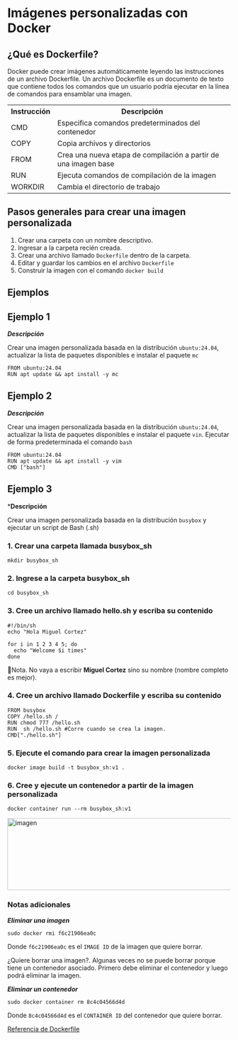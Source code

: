 # Imágenes personalizadas con Docker

## ¿Qué es Dockerfile?

Docker puede crear imágenes automáticamente leyendo las instrucciones de un archivo Dockerfile. Un archivo Dockerfile es un documento de texto que contiene todos los comandos que un usuario podría ejecutar en la línea de comandos para ensamblar una imagen.

<table>
  <tr>
    <th>Instrucción</th>
    <th>Descripción</th>
  </tr>
  <tr>
    <td>CMD</td>
    <td>Especifica comandos predeterminados del contenedor</td>
  </tr>
  <tr>
    <td>COPY</td>
    <td>Copia archivos y directorios</td>
  <tr>
    <td>FROM</td>
    <td>Crea una nueva etapa de compilación a partir de una imagen base</td>
  </tr>
  <tr>
    <td>RUN</td>
    <td>Ejecuta comandos de compilación de la imagen</td>
  </tr>
  <tr>
    <td>WORKDIR</td>
    <td>Cambia el directorio de trabajo</td>
  </tr>
</table>

## Pasos generales para crear una imagen personalizada
1. Crear una carpeta con un nombre descriptivo.
2. Ingresar a la carpeta recién creada.
3. Crear una archivo llamado `Dockerfile` dentro de la carpeta.
4. Editar y guardar los cambios en el archivo `Dockerfile`
5. Construir la imagen con el comando `docker build` 

## Ejemplos

## Ejemplo 1

***Descripción***

Crear una imagen personalizada basada en la distribución `ubuntu:24.04`, actualizar la lista de paquetes disponibles e instalar el paquete `mc`   

```
FROM ubuntu:24.04
RUN apt update && apt install -y mc
```

## Ejemplo 2

***Descripción***

Crear una imagen personalizada basada en la distribución `ubuntu:24.04`, actualizar la lista de paquetes disponibles e instalar el paquete `vin`. Ejecutar de forma predeterminada el comando `bash`   

```
FROM ubuntu:24.04
RUN apt update && apt install -y vim
CMD ["bash"]
```

## Ejemplo 3

***Descripción**

Crear una imagen personalizada basada en la distribución `busybox` y ejecutar un script de Bash (.sh)  

### 1. Crear una carpeta llamada busybox_sh

```
mkdir busybox_sh
```

### 2. Ingrese a la carpeta busybox_sh

```
cd busybox_sh
```

### 3. Cree un archivo llamado hello.sh y escriba su contenido

```
#!/bin/sh
echo "Hola Miguel Cortez"

for i in 1 2 3 4 5; do
  echo "Welcome $i times"
done
```
📑Nota. No vaya a escribir **Miguel Cortez** sino su nombre (nombre completo es mejor).  

### 4. Cree un archivo llamado Dockerfile y escriba su contenido

```
FROM busybox
COPY /hello.sh /
RUN chmod 777 /hello.sh
RUN  sh /hello.sh #Corre cuando se crea la imagen.
CMD["./hello.sh"]
```

### 5. Ejecute el comando para crear la imagen personalizada

```
docker image build -t busybox_sh:v1 .
```

### 6. Cree y ejecute un contenedor a partir de la imagen personalizada

```
docker container run --rm busybox_sh:v1
```
<img width="793" height="162" alt="imagen" src="https://github.com/user-attachments/assets/8186eb5a-0e54-4bd9-8950-2f53f210ad18" />


### Notas adicionales

***Eliminar una imagen***
```
sudo docker rmi f6c21906ea0c
```

Donde `f6c21906ea0c` es el `IMAGE ID` de la imagen que quiere borrar.  

¿Quiere borrar una imagen?. Algunas veces no se puede borrar porque tiene un contenedor asociado. Primero debe eliminar el contenedor y luego podrá eliminar la imagen.

***Eliminar un contenedor***
```
sudo docker container rm 8c4c04566d4d
```
Donde `8c4c04566d4d` es el `CONTAINER ID` del contenedor que quiere borrar.  


[Referencia de Dockerfile](https://docs.docker.com/reference/dockerfile/)  
